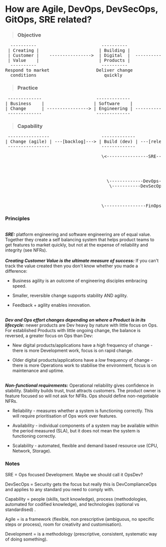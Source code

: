 # How are Agile, DevOps, DevSecOps, GitOps, SRE related?

>### Objective 
<pre>
  ----------                         ----------                    --------------
 | Creating |                       | Building |                  | Maintaining  |
 | Customer |    ---------------->  | Digital  |  --------------> | Stable       |
 | Value    |                       | Products |                  | Environments |
  ----------                         ----------                    --------------
Respond to market                  Deliver change               Preserve reliability
  conditions                          quickly                   (resistant to change)
</pre>


>### Practice
<pre>
 -------------                     -------------                   -------------  
| Business    |                   | Software    |                 | Platform    |  
| Change      | ----------------> | Engineering | --------------> | Engineering |  
 -------------                     -------------                   -------------  
</pre>


>### Capability

<pre>
 ----------------                    -------------                    ------------
| Change (agile) | ---[backlog]---> | Build (dev) | ---[release]---> | Run (ops)  |  ; Where [] is the transition.
 ----------------                    -------------                    ------------

                                     \<----------------SRE-----------------------/   ; Ops led - mature Products with very little change to codebase
                                                                                               - focus is on NFRs:
                                                                                                     Reliability (security, performance, integrity)
                                                                                                     Availability (resilience, redundancy, recovery)
                                                                                                     Scalability (adaptive capacity)
                                       \-------------DevOps--------------->/         ; Dev led - in newer Products, change to codebase is constant
                                        \-----------DevSecOps------------>/          ; Security led - this is really DevComplianceOps
                                                                      \--GitOps--/   ; Infrastructure configuration - ephemeral, scalable, immutable,
                                                                                                                      repeatable
                                                                      \--AIOps---/    ; predictive failure, anomaly detection and maintenance
                                     \----------------FinOps---------------------/    ; forecasting, budgeting and tracking spend across the SDLC
</pre>

### **Principles**
\
_**SRE:**_ platform engineering and software engineering are of equal value. Together they create a self balancing system that helps product teams to get features to market quickly, but not at the expense of reliability and integrity (see NFRs).  
\
_**Creating Customer Value is the ultimate measure of success:**_ If you can't track the value created then you don't know whether you made a difference:  
* Business agility is an outcome of engineering disciples embracing speed.  

* Smaller, reversible change supports stability AND agility. 

* Feedback + agility enables innovation.

\
_**Dev and Ops effort changes depending on where a Product is in its lifecycle:**_ newer products are Dev heavy by nature with little focus on Ops. For established Products with little ongoing change, the balance is reversed, a greater focus on Ops than Dev:

* New digital products/applications have a *high* frequency of change - there is more Development work, focus is on rapid change.

* Older digital products/applications have a *low* frequency of change - there is more Operations work to stabilise the environment, focus is on maintenance and uptime.

\
_**Non-functional requirements:**_ Operational reliability gives confidence in stability. Stability builds trust, trust attracts customers. The product owner is feature focused so will not ask for NFRs. Ops should define non-negotiable NFRs. 

* Reliability - measures whether a system is functioning correctly. This will require prioritisation of Ops work over features.

* Availability - individual components of a system may be available within the period measured (SLA), but it does not mean the system is functioning correctly.

* Scalability - automated, flexible and demand based resource use (CPU, Network, Storage).  

  
### **Notes**
SRE = Ops focused Development. Maybe we should call it OpsDev?  

DevSecOps = Security gets the focus but really this is DevComplianceOps and applies to any standard you need to comply with.  

Capability = people (skills, tacit knowledge), process (methodologies, automated for codified knowledge), and technologies (optional vs standardised)  .

Agile = is a framework (flexible, non prescriptive (ambiguous, no specific steps or process), room for creativity and customisation).  

Development = is a methodology (prescriptive, consistent, systematic way of doing something).

